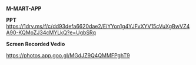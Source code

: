 **M-MART-APP**


**PPT**
 https://1drv.ms/f/c/dd93defa6620dae2/EiYYon1g4YJFvXYV15cVuXgBwVZ4A90-KQMoZJ34cMYLkQ?e=UgbSRq



**Screen Recorded Vedio**

https://photos.app.goo.gl/MGdJZ9Q4QMMFPghT9
